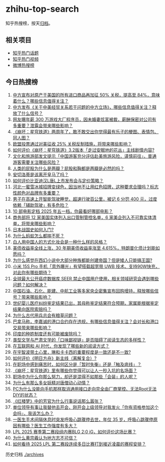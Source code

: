 # zhihu-top-search

知乎热搜榜，按天[归档](./archives)。

## 相关项目

- [知乎热门话题](https://github.com/justjavac/zhihu-trending-hot-questions)
- [知乎热门视频](https://github.com/justjavac/zhihu-trending-hot-video)
- [微博热搜榜](https://github.com/justjavac/weibo-trending-hot-search)

## 今日热搜榜

<!-- BEGIN -->
<!-- 最后更新时间 Thu Apr 10 2025 02:42:47 GMT+0800 (China Standard Time) -->

1. [中方宣布对原产于美国的所有进口商品再加征 50% 关税，提高至 84%，意味着什么？哪些信息值得关注？](https://www.zhihu.com/search?q=https%3A%2F%2Fapi.zhihu.com%2Fquestions%2F1893377741723775811)
1. [中方发布《关于中美经贸关系若干问题的中方立场》，哪些信息值得关注？释放了什么信号？](https://www.zhihu.com/search?q=https%3A%2F%2Fapi.zhihu.com%2Fquestions%2F1893317433491690728)
1. [网友曝年薪 300 万游戏大厂程序员，因未婚妻炫富被裁，薪酬保密对公司有多重要？泄露会带来哪些影响？](https://www.zhihu.com/search?q=https%3A%2F%2Fapi.zhihu.com%2Fquestions%2F1893366717599675989)
1. [《崩坏：星穹铁道》两周年了，敢不敢交出你觉得最有乐子的梗图、表情包、同人图？](https://www.zhihu.com/search?q=https%3A%2F%2Fapi.zhihu.com%2Fquestions%2F1892538035310159803)
1. [欧盟投票通过对美征收 25% 关税反制措施，将带来哪些影响？](https://www.zhihu.com/search?q=https%3A%2F%2Fapi.zhihu.com%2Fquestions%2F1893411206561247598)
1. [如何评价《崩坏：星穹铁道》3.2版本「走过安眠地的花丛」主线剧情内容?](https://www.zhihu.com/search?q=https%3A%2F%2Fapi.zhihu.com%2Fquestions%2F1893264881429500539)
1. [文化和旅游部发文提示「中国游客充分评估赴美旅游风险，谨慎前往」，普通游客需要关注哪些风险？](https://www.zhihu.com/search?q=https%3A%2F%2Fapi.zhihu.com%2Fquestions%2F1893423301625357503)
1. [人类的屁股为什么是两瓣？屁股和胸都是两瓣是必然的吗？](https://www.zhihu.com/search?q=https%3A%2F%2Fapi.zhihu.com%2Fquestions%2F8877872203)
1. [安切洛蒂是该离开皇马了吗？](https://www.zhihu.com/search?q=https%3A%2F%2Fapi.zhihu.com%2Fquestions%2F1893171763984199701)
1. [如何评价比亚迪汉L唐L上市发布会与定价策略？](https://www.zhihu.com/search?q=https%3A%2F%2Fapi.zhihu.com%2Fquestions%2F1893398572197708187)
1. [河北一蜜雪冰城招牌变绿色，因当地不让用红色招牌，这种要求合理吗？标志性颜色对品牌有多重要？](https://www.zhihu.com/search?q=https%3A%2F%2Fapi.zhihu.com%2Fquestions%2F1893020431730042437)
1. [男子在高速上开智能驾驶睡觉，超速行驶百公里，被记 6 分罚 400 元，过度依赖「辅助驾驶」有多危险？](https://www.zhihu.com/search?q=https%3A%2F%2Fapi.zhihu.com%2Fquestions%2F1893333101096171226)
1. [10 部电影定档 2025 年五一档，你最看好哪部电影？](https://www.zhihu.com/search?q=https%3A%2F%2Fapi.zhihu.com%2Fquestions%2F1893267085657859263)
1. [商务部将 12 家美国实体列入出口管制管控名单，6 家美企列入不可靠实体清单，将带来哪些影响？](https://www.zhihu.com/search?q=https%3A%2F%2Fapi.zhihu.com%2Fquestions%2F1893379214817857630)
1. [日本战国史如何入门?](https://www.zhihu.com/search?q=https%3A%2F%2Fapi.zhihu.com%2Fquestions%2F523284404)
1. [为什么蚂蚁怎么都摔不死？](https://www.zhihu.com/search?q=https%3A%2F%2Fapi.zhihu.com%2Fquestions%2F48312633)
1. [白人用中国人的方式化妆会是一种什么样的风格？](https://www.zhihu.com/search?q=https%3A%2F%2Fapi.zhihu.com%2Fquestions%2F641480626)
1. [美债收益率全线上涨，30 年期美债收益率涨至 4.615%，特朗普化债计划能如愿吗？](https://www.zhihu.com/search?q=https%3A%2F%2Fapi.zhihu.com%2Fquestions%2F1892912854786602202)
1. [为什么感觉在西幻小说中大部分种族都能创建帝国？但是矮人只能搞王国?](https://www.zhihu.com/search?q=https%3A%2F%2Fapi.zhihu.com%2Fquestions%2F1891275962206901722)
1. [小米 15S Pro 手机「意外曝光」有望搭载超宽带 UWB 技术、支持90W快充，对此你有哪些期待？](https://www.zhihu.com/search?q=https%3A%2F%2Fapi.zhihu.com%2Fquestions%2F1892534775111181469)
1. [全球最大公开癌症数据库 SEER 禁止中国用户使用，相关领域研究会遇到哪些问题？如何解决？](https://www.zhihu.com/search?q=https%3A%2F%2Fapi.zhihu.com%2Fquestions%2F1892902184703713486)
1. [中国石油、石化、能建、中航工业等多家央企密集宣布回购增持，释放哪些信号？带来哪些影响？](https://www.zhihu.com/search?q=https%3A%2F%2Fapi.zhihu.com%2Fquestions%2F1892928064830284108)
1. [世纪婴儿医疗纠纷鉴定结果已出，其母称鉴定结果符合预期，家属能根据鉴定结果向医院索赔吗？](https://www.zhihu.com/search?q=https%3A%2F%2Fapi.zhihu.com%2Fquestions%2F1893270991469246164)
1. [为什么古代用兵总会有粮草问题？](https://www.zhihu.com/search?q=https%3A%2F%2Fapi.zhihu.com%2Fquestions%2F424015559)
1. [巴拿马称，李嘉诚的港口合约存在违规，有哪些信息值得关注？会对长和港口交易带来哪些影响？](https://www.zhihu.com/search?q=https%3A%2F%2Fapi.zhihu.com%2Fquestions%2F1893236226456248821)
1. [印度的种姓制度还有可能被废除吗？](https://www.zhihu.com/search?q=https%3A%2F%2Fapi.zhihu.com%2Fquestions%2F9661972875)
1. [类型文学与严肃文学的「口味鄙视链」是否阻碍了阅读生态的多样性？](https://www.zhihu.com/search?q=https%3A%2F%2Fapi.zhihu.com%2Fquestions%2F1891132705489532199)
1. [在互联网和 AI 时代，你发现了哪些新的阅读方式？](https://www.zhihu.com/search?q=https%3A%2F%2Fapi.zhihu.com%2Fquestions%2F1891671908996605615)
1. [在宇智波带土心里，琳和卡卡西的重要程度是一致还是不一致?](https://www.zhihu.com/search?q=https%3A%2F%2Fapi.zhihu.com%2Fquestions%2F12557274323)
1. [如何评价《明日方舟》新主线（离解复合）?](https://www.zhihu.com/search?q=https%3A%2F%2Fapi.zhihu.com%2Fquestions%2F1891093822651478267)
1. [在职场中感到痛苦时，如何区分是「暂时失衡」还是「触及底线」？](https://www.zhihu.com/search?q=https%3A%2F%2Fapi.zhihu.com%2Fquestions%2F1892587429426325295)
1. [《崩坏：星穹铁道》里有哪些你觉得可以让人一秒入坑的名场面？](https://www.zhihu.com/search?q=https%3A%2F%2Fapi.zhihu.com%2Fquestions%2F1892538034781663828)
1. [职场中为什么你那么努力，却还是混得不如那些「会装」的人呢？](https://www.zhihu.com/search?q=https%3A%2F%2Fapi.zhihu.com%2Fquestions%2F9805996920)
1. [为什么有那么多女妖精对唐僧动心动情？](https://www.zhihu.com/search?q=https%3A%2F%2Fapi.zhihu.com%2Fquestions%2F1891056027266446266)
1. [PC为什么没能向手机那样取消通用接口走向完全由厂商掌控、无法Root无法DIY的状态？](https://www.zhihu.com/search?q=https%3A%2F%2Fapi.zhihu.com%2Fquestions%2F1892651557759201416)
1. [《红楼梦》中的芳官为什么行事说话那么嚣张？](https://www.zhihu.com/search?q=https%3A%2F%2Fapi.zhihu.com%2Fquestions%2F1892514106218633095)
1. [单位领导有事让我替他去开会，刚开会上级领导对我发火「你有资格参加这个会吗」，我该怎么办？](https://www.zhihu.com/search?q=https%3A%2F%2Fapi.zhihu.com%2Fquestions%2F1891802435388957452)
1. [一医生手术间隔休息时突发呼吸心跳骤停去世，年仅 35 岁，呼吸心跳骤停原因有哪些？医生工作强度有多大？](https://www.zhihu.com/search?q=https%3A%2F%2Fapi.zhihu.com%2Fquestions%2F1892996590421106954)
1. [LPL 2025 赛季第二赛段组内赛BLG 2:0 iG，如何评价这场比赛？](https://www.zhihu.com/search?q=https%3A%2F%2Fapi.zhihu.com%2Fquestions%2F1892315053086188810)
1. [为什么黄宗羲认为地方志不可信？](https://www.zhihu.com/search?q=https%3A%2F%2Fapi.zhihu.com%2Fquestions%2F597654282)
1. [如何看待 2025 LPL 第二赛段连续多日比赛打到接近凌晨的赛程安排？](https://www.zhihu.com/search?q=https%3A%2F%2Fapi.zhihu.com%2Fquestions%2F1892511122269115873)

<!-- END -->

历史归档 [./archives](./archives)
